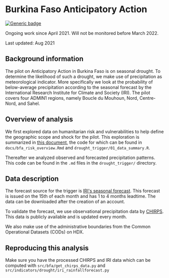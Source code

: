 # Burkina Faso Anticipatory Action

[![Generic badge](https://img.shields.io/badge/STATUS-UNDER%20DEVELOPMENT-%23007CE0)](https://shields.io/)

Ongoing work since April 2021. Will not be monitored before March 2022. 

Last updated: Aug 2021

## Background information
The pilot on Anticipatory Action in Burkina Faso is on seasonal drought. 
To determine the likelihood of such a drought, we make use of precipitation as meteorological indicator. 
More specifically we look at the probability of below-average precipitation according to the seasonal forecast
by the International Research Institute for Climate and Society (IRI).  The pilot covers four ADMIN1 regions, namely Boucle du Mouhoun, Nord, Centre-Nord, and Sahel.
 
## Overview of analysis
We first explored data on humanitarian risk and vulnerabilities to help define the geographic scope and shock for the pilot. This exploration is summarized in [this document](https://ocha-dap.github.io/pa-anticipatory-action/analyses/bfa/notebooks/bfa_risk_overview.html), the code for which can be found in  `docs/bfa_risk_overview.Rmd` and `drought_trigger/01_data_summary.R`. 

Thereafter we analyzed observed and forecasted precipitation patterns. This code can be found in the `.md` files in the `drought_trigger/` directory. 

## Data description

The forecast source for the trigger is 
[IRI's seasonal forecast](https://iridl.ldeo.columbia.edu/maproom/Global/Forecasts/NMME_Seasonal_Forecasts/Precipitation_ELR.html). 
This forecast is issued on the 15th of each month and has 1 to 4 months leadtime. 
The data can be downloaded after the creation of an account. 

To validate the forecast, we use observational precipitation data by [CHIRPS](https://www.chc.ucsb.edu/data/chirps). 
This data is publicly available and is updated every month. 

We also make use of the administrative boundaries from the 
Common Operational Datasets (CODs) on HDX. 

## Reproducing this analysis
Make sure you have the processed CHIRPS and IRI data which can be
computed with `src/bfa/get_chirps_data.py` and 
`src/indicators/drought/iri_rainfallforecast.py`
